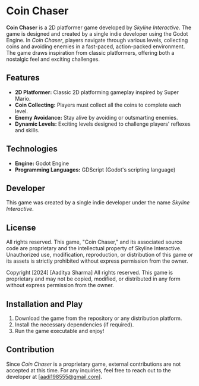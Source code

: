 # Coin Chaser

**Coin Chaser** is a 2D platformer game developed by *Skyline Interactive*. The game is designed and created by a single indie developer using the Godot Engine. In *Coin Chaser*, players navigate through various levels, collecting coins and avoiding enemies in a fast-paced, action-packed environment. The game draws inspiration from classic platformers, offering both a nostalgic feel and exciting challenges.

## Features
- **2D Platformer:** Classic 2D platforming gameplay inspired by Super Mario.
- **Coin Collecting:** Players must collect all the coins to complete each level.
- **Enemy Avoidance:** Stay alive by avoiding or outsmarting enemies.
- **Dynamic Levels:** Exciting levels designed to challenge players' reflexes and skills.
  
## Technologies
- **Engine:** Godot Engine
- **Programming Languages:** GDScript (Godot's scripting language)

## Developer
This game was created by a single indie developer under the name *Skyline Interactive*. 

## License
All rights reserved. This game, "Coin Chaser," and its associated source code are proprietary and the intellectual property of Skyline Interactive. Unauthorized use, modification, reproduction, or distribution of this game or its assets is strictly prohibited without express permission from the owner.

Copyright [2024] [Aaditya Sharma]
All rights reserved.
This game is proprietary and may not be copied, modified, or distributed in any form without express permission from the owner.



## Installation and Play
1. Download the game from the repository or any distribution platform.
2. Install the necessary dependencies (if required).
3. Run the game executable and enjoy!

## Contribution
Since *Coin Chaser* is a proprietary game, external contributions are not accepted at this time. For any inquiries, feel free to reach out to the developer at [aadi198555@gmail.com].


